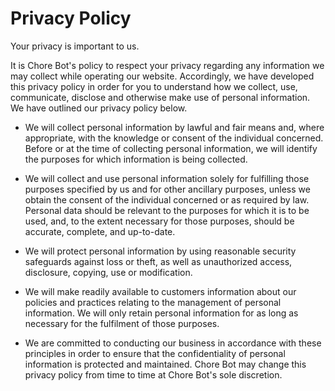 # Privacy Policy

Your privacy is important to us.

It is Chore Bot's policy to respect your privacy regarding any information we may collect while operating our website. Accordingly, we have developed this privacy policy in order for you to understand how we collect, use, communicate, disclose and otherwise make use of personal information. We have outlined our privacy policy below.

* We will collect personal information by lawful and fair means and, where appropriate, with the knowledge or consent of the individual concerned.
Before or at the time of collecting personal information, we will identify the purposes for which information is being collected.

* We will collect and use personal information solely for fulfilling those purposes specified by us and for other ancillary purposes, unless we obtain the consent of the individual concerned or as required by law.
Personal data should be relevant to the purposes for which it is to be used, and, to the extent necessary for those purposes, should be accurate, complete, and up-to-date.

* We will protect personal information by using reasonable security safeguards against loss or theft, as well as unauthorized access, disclosure, copying, use or modification.

* We will make readily available to customers information about our policies and practices relating to the management of personal information.
We will only retain personal information for as long as necessary for the fulfilment of those purposes.

* We are committed to conducting our business in accordance with these principles in order to ensure that the confidentiality of personal information is protected and maintained. Chore Bot may change this privacy policy from time to time at Chore Bot's sole discretion.
